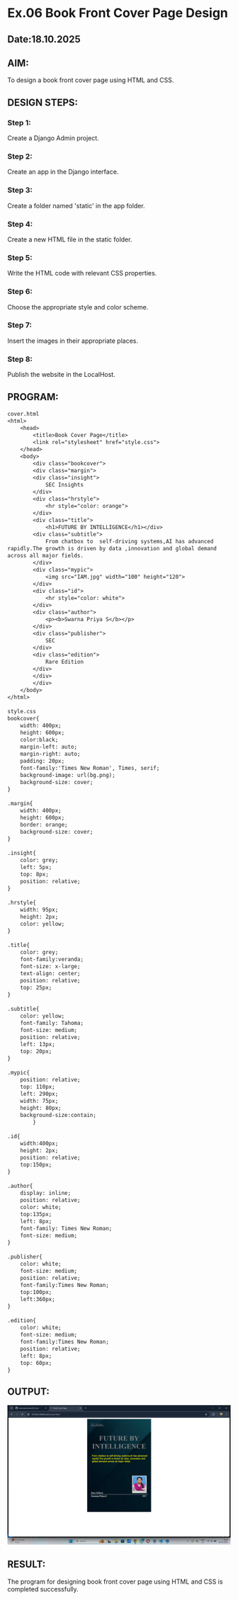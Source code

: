 # Ex.06 Book Front Cover Page Design
## Date:18.10.2025

## AIM:
To design a book front cover page using HTML and CSS.

## DESIGN STEPS:

### Step 1:
Create a Django Admin project.

### Step 2:
Create an app in the Django interface.

### Step 3:
Create a folder named 'static' in the app folder.

### Step 4:
Create a new HTML file in the static folder.

### Step 5:
Write the HTML code with relevant CSS properties.

### Step 6:
Choose the appropriate style and color scheme.

### Step 7:
Insert the images in their appropriate places.

### Step 8:
Publish the website in the LocalHost.

## PROGRAM:
```
cover.html
<html>
    <head>
        <title>Book Cover Page</title>
        <link rel="stylesheet" href="style.css">
    </head>
    <body>
        <div class="bookcover">
        <div class="margin">
        <div class="insight">
            SEC Insights
        </div>
        <div class="hrstyle">
            <hr style="color: orange">
        </div>
        <div class="title">
            <h1>FUTURE BY INTELLIGENCE</h1></div>
        <div class="subtitle">
            From chatbox to  self-driving systems,AI has advanced rapidly.The growth is driven by data ,innovation and global demand across all major fields.
        </div>
        <div class="mypic">
            <img src="IAM.jpg" width="100" height="120">
        </div>
        <div class="id">
            <hr style="color: white">
        </div>
        <div class="author">
            <p><b>Swarna Priya S</b></p>
        </div>
        <div class="publisher">
            SEC
        </div>
        <div class="edition">
            Rare Edition
        </div>
        </div>
        </div>
    </body>
</html>

style.css
bookcover{
    width: 400px;
    height: 600px;
    color:black;
    margin-left: auto;
    margin-right: auto;
    padding: 20px;
    font-family:'Times New Roman', Times, serif;
    background-image: url(bg.png);
    background-size: cover;
}

.margin{
    width: 400px;
    height: 600px;
	border: orange;
	background-size: cover;
}
        
.insight{
    color: grey;
    left: 5px;
    top: 8px;
    position: relative;
}
        
.hrstyle{
    width: 95px;
	height: 2px;
    color: yellow;
}

.title{
    color: grey;
    font-family:veranda;
    font-size: x-large;
    text-align: center;
    position: relative;
    top: 25px;      
}

.subtitle{
    color: yellow;
    font-family: Tahoma;
    font-size: medium;
    position: relative;
    left: 13px;
    top: 20px;
}

.mypic{
    position: relative;
    top: 110px;
    left: 290px;
    width: 75px;
    height: 80px;
    background-size:contain;
        }

.id{
    width:400px;
    height: 2px;
    position: relative;
    top:150px;
}

.author{
    display: inline;
    position: relative;
    color: white;
    top:135px; 
    left: 8px;           
    font-family: Times New Roman;
    font-size: medium;
}
        
.publisher{
    color: white;
    font-size: medium;
    position: relative;
    font-family:Times New Roman;
    top:100px;
    left:360px;
}

.edition{
    color: white;
    font-size: medium;
    font-family:Times New Roman;
    position: relative;
    left: 8px;
    top: 60px; 
}
```

## OUTPUT:

![alt text](<Screenshot (89).png>)
## RESULT:
The program for designing book front cover page using HTML and CSS is completed successfully.
